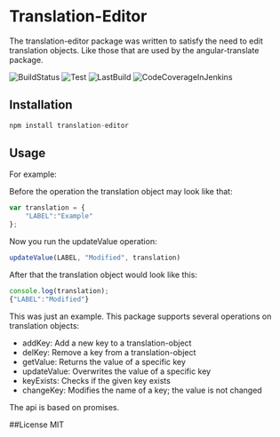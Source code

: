 # Translation-Editor

The translation-editor package was written to satisfy the need to edit translation objects.
Like those that are used by the angular-translate package.

![BuildStatus](http://jenkins.tomm-apps.de/buildStatus/icon?job=translation-editor)
![Test](http://jenkins.tomm-apps.de:3434/badge/translation-editor/test)
![LastBuild](http://jenkins.tomm-apps.de:3434/badge/translation-editor/lastbuild)
![CodeCoverageInJenkins](http://jenkins.tomm-apps.de:3434/badge/translation-editor/coverage)

## Installation

```javascript
npm install translation-editor
```

## Usage

For example:

Before the operation the translation object may look like that:

```javascript
var translation = {
    "LABEL":"Example"
};
```

Now you run the updateValue operation: 

```javascript
updateValue(LABEL, "Modified", translation)
```

After that the translation object would look like this:

```javascript
console.log(translation);
{"LABEL":"Modified"}
```

This was just an example. This package supports several operations on translation objects:

- addKey: Add a new key to a translation-object
- delKey: Remove a key from a translation-object
- getValue: Returns the value of a specific key
- updateValue: Overwrites the value of a specific key
- keyExists: Checks if the given key exists
- changeKey: Modifies the name of a key; the value is not changed

The api is based on promises.

##License
MIT
